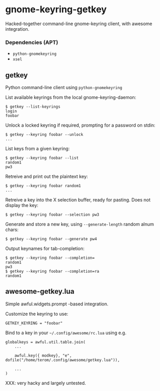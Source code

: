 # gnome-keyring-getkey
Hacked-together command-line gnome-keyring client, with awesome integration.

### Dependencies (APT)

* `python-gnomekeyring`
* `xsel`

## getkey
Python command-line client using `python-gnomekeyring`


List available keyrings from the local gnome-keyring-daemon:

    $ getkey --list-keyrings
    login
    foobar

Unlock a locked keyring if required, prompting for a password on stdin:

    $ getkey --keyring foobar --unlock
    ...

List keys from a given keyring:

    $ getkey --keyring foobar --list
    random1
    pw3

Retreive and print out the plaintext key:

    $ getkey --keyring foobar random1
    ...

Retreive a key into the X selection buffer, ready for pasting. Does not display the key:

    $ getkey --keyring foobar --selection pw3

Generate and store a new key, using `--generate-length` random alnum chars:

    $ getkey --keyring foobar --generate pw4

Output keynames for tab-completion:

    $ getkey --keyring foobar --completion=
    random1
    pw3
    $ getkey --keyring foobar --completion=ra
    random1

## awesome-getkey.lua
Simple awful.widgets.prompt -based integration.

Customize the keyring to use:

    GETKEY_KEYRING = "foobar"

Bind to a key in your `~/.config/awesome/rc.lua` using e.g.


    globalkeys = awful.util.table.join(
        ...

        awful.key({ modkey}, "e",                  dofile("/home/terom/.config/awesome/getkey.lua")),
        
        ...
    )

XXX: very hacky and largely untested.
